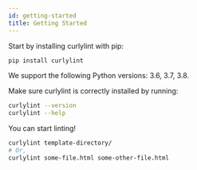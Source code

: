 ```yaml
---
id: getting-started
title: Getting Started
---
```


Start by installing curlylint with pip:

```sh
pip install curlylint
```

We support the following Python versions: 3.6, 3.7, 3.8.

Make sure curlylint is correctly installed by running:

```sh
curlylint --version
curlylint --help
```

You can start linting!

```sh
curlylint template-directory/
# Or,
curlylint some-file.html some-other-file.html
```
